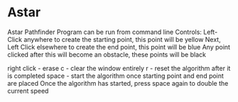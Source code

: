 # Astar
Astar Pathfinder Program
can be run from command line
Controls: 
  Left-Click anywhere to create the starting point, this point will be yellow
  Next, Left Click elsewhere to create the end point, this point will be blue
  Any point clicked after this will become an obstacle, these points will be black
  
  right click - erase
  c - clear the window entirely
  r - reset the algorithm after it is completed
  space - start the algorithm once starting point and end point are placed
  Once the algorithm has started, press space again to double the current speed
